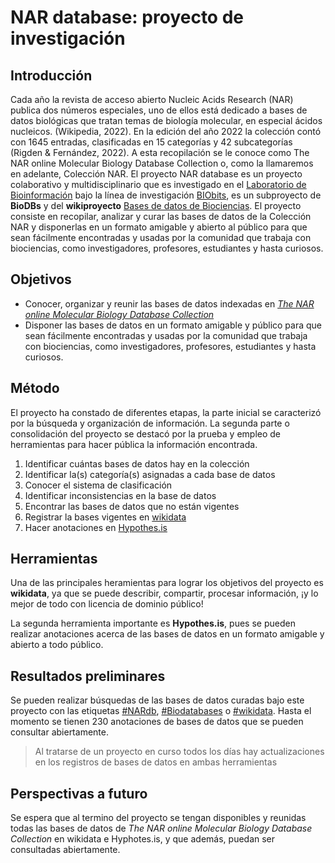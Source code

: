 # NAR database: proyecto de investigación 

## **Introducción**

Cada año la revista de acceso abierto Nucleic Acids Research (NAR) publica dos números especiales, uno de ellos está dedicado a bases de datos biológicas que tratan temas de biología molecular, en especial ácidos nucleicos. (Wikipedia, 2022). En la edición del año 2022 la colección contó con 1645 entradas, clasificadas en 15 categorías y 42 subcategorías (Rigden & Fernández, 2022). A esta recopilación se le conoce como The NAR online Molecular Biology Database Collection o, como la llamaremos en adelante, Colección NAR. 
El proyecto NAR database es un proyecto colaborativo y multidisciplinario que es investigado en el [Laboratorio de Bioinformación](https://sites.google.com/a/ciencias.unam.mx/layla-michan/Home) bajo la línea de investigación [BIObits](https://sites.google.com/a/ciencias.unam.mx/layla-michan/tablero-biobits?authuser=0), es un subproyecto de **BioDBs** y del **wikiproyecto** [Bases de datos de Biociencias](https://www.wikidata.org/wiki/Wikidata:Bases_de_Datos_Biociencias/NAR). El proyecto consiste en recopilar, analizar y curar las bases de datos de la Colección NAR y disponerlas en un formato amigable y abierto al público para que sean fácilmente encontradas y usadas por la comunidad que trabaja con biociencias, como investigadores, profesores, estudiantes y hasta curiosos. 

## **Objetivos**

+ Conocer, organizar y reunir las bases de datos indexadas en [*The NAR online Molecular Biology Database Collection*](https://www.wikidata.org/wiki/Q110211927) 
+ Disponer las bases de datos en un formato amigable y público para que sean fácilmente encontradas y usadas por la comunidad que trabaja con biociencias, como investigadores, profesores, estudiantes y hasta curiosos. 

## **Método**

El proyecto ha constado de diferentes etapas, la parte inicial se caracterizó por la  búsqueda y organización de información. La segunda parte o consolidación del proyecto se destacó por la prueba y empleo de herramientas para hacer pública la información encontrada.

1. Identificar cuántas bases de datos hay en la colección
2. Identificar la(s) categoría(s) asignadas a cada base de datos
3. Conocer el sistema de clasificación
4. Identificar inconsistencias en la base de datos
5. Encontrar las bases de datos que no están vigentes
6. Registrar la bases vigentes en [wikidata](https://www.wikidata.org/wiki/Wikidata:Main_Page) 
7. Hacer anotaciones en [Hypothes.is](https://web.hypothes.is) 

## **Herramientas**

Una de las principales heramientas para lograr los objetivos del proyecto es **wikidata**, ya que se puede describir, compartir, procesar información, ¡y lo mejor de todo con licencia de dominio público!

La segunda herramienta importante es **Hypothes.is**, pues se pueden realizar anotaciones acerca de las bases de datos en un formato amigable y abierto a todo público.

## **Resultados preliminares**

Se pueden realizar búsquedas de las bases de datos curadas bajo este proyecto con las etiquetas [#NARdb](https://hypothes.is/search?q=tag%3ANARdb), [#Biodatabases](https://hypothes.is/search?q=biodatabases) o [#wikidata](https://hypothes.is/search?q=wikidata). Hasta el momento se tienen 230 anotaciones de bases de datos que se pueden consultar abiertamente.

> Al tratarse de un proyecto en curso todos los días hay actualizaciones en los registros de bases de datos en ambas herramientas

## **Perspectivas a futuro**

Se espera que al termino del proyecto se tengan disponibles y reunidas todas las bases de datos de *The NAR online Molecular Biology Database Collection* en wikidata e Hyphotes.is, y que además, puedan ser consultadas abiertamente.


